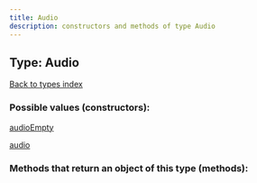 ```yaml
---
title: Audio
description: constructors and methods of type Audio
---
```

## Type: Audio  
[Back to types index](index.md)



### Possible values (constructors):

[audioEmpty](../constructors/audioEmpty.md)  

[audio](../constructors/audio.md)  



### Methods that return an object of this type (methods):



